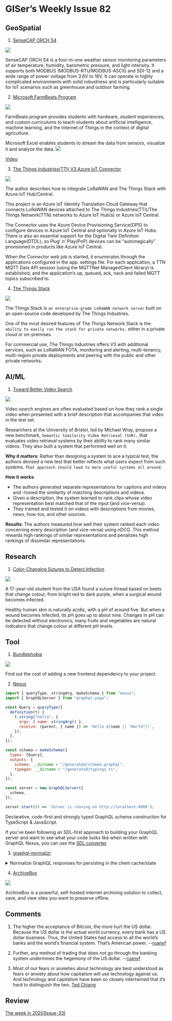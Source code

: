 # GISer’s Weekly Issue 82

## GeoSpatial

1. [SenseCAP ORCH S4](<https://www.seeedstudio.com/ORCH-S4-A1B-p-4856.html?ct=t()&mc_cid=4072996785&mc_eid=406b9cebb2>)

![](https://media-cdn.seeedstudio.com/media/catalog/product/cache/cf02bb715c85becf5c912960ecc666b8/1/0/101990662_01.png)

SenseCAP ORCH S4 is a four-in-one weather sensor monitoring parameters of air temperature, humidity, barometric pressure, and light intensity. It supports both MODBUS (MODBUS-RTU/MODBUS-ASCII) and SDI-12 and a wide range of power voltage from 3.6V to 16V. It can operate in highly complicated environments with solid robustness and is particularly suitable for IoT scenarios such as greenhouse and outdoor farming.

2. [Microsoft FarmBeats Program](https://www.microsoft.com/en-us/research/project/farmbeats-iot-agriculture/)

![](https://research-assets.cbinsights.com/2019/06/17113905/image-20-768x435.png)

FarmBeats program provides students with hardware, student experiences, and custom curriculums to teach students about artificial intelligence, machine learning, and the Internet of Things in the context of digital agriculture.

Microsoft Excel enables students to stream the data from sensors, visualize it and analyze the data.
![](https://blog.seeedstudio.com/wp-content/uploads/2021/03/Excel-1030x584.png)

[Video](https://youtu.be/mp_JO3HeKNU)

3. [The Things Industries(TTI) V3 Azure IoT Connector](https://www.hackster.io/KiwiBryn/the-things-industries-tti-v3-azure-iot-connector-f78d2c)

![](https://hackster.imgix.net/uploads/attachments/1276734/_3BlguFJplB.blob?auto=compress%2Cformat&w=900&h=675&fit=min)

The author describes how to integrate LoRaWAN and The Things Stack with Azure IoT Hub/Central.

This project is an Azure IoT Identity Translation Cloud Gateway that connects LoRaWAN devices attached to The Things Industries(TTI)/The Things Network(TTN) networks to Azure IoT Hub(s) or Azure IoT Central.

The Connector uses the Azure Device Provisioning Service(DPS) to configure devices in Azure IoT Central and optionally in Azure IoT Hubs. There is also an essential support for the Digital Twin Definition Language(DTDL), so Plug’ n’ Play(PnP) devices can be “automagically” provisioned in products like Azure IoT Central.

When the Connector web job is started, it enumerates through the applications configured in the app. settings file. For each application, a TTN MQTT Data API session (using the MQTTNet ManagedClient library) is established, and the application’s up, queued, ack, nack and failed MQTT topics subscribed to.

4. [The Things Stack](https://www.thethingsindustries.com/stack/)

![](https://ttnstaticfile.blob.core.windows.net/media/md_editor/image-1534944917474.large.png)

The Things Stack is `an enterprise-grade LoRaWAN network server` built on an open-source code developed by The Things Industries.

One of the most desired features of The Things Network Stack is the `ability to easily run the stack for private networks,` either in a private cloud or on-premises.

For commercial use, The Things Industries offers V3 with additional services, such as LoRaWAN FOTA, monitoring and alerting, multi-tenancy, multi-region private deployments and peering with the public and other private networks.

## AI/ML

1. [Toward Better Video Search](https://www.deeplearning.ai/the-batch/issue-88/)

![](https://www.deeplearning.ai/wp-content/uploads/2021/04/dcg.gif)

Video search engines are often evaluated based on how they rank a single video when presented with a brief description that accompanies that video in the test set.

Researchers at the University of Bristol, led by Michael Wray, propose a new benchmark, `Semantic Similarity Video Retrieval (SVR),` that evaluates video retrieval systems by their ability to rank many similar videos. They also built a system that performed well on it.

**Why it matters**: Rather than designing a system to ace a typical test, the authors devised a new test that better reflects what users expect from such systems. `That approach should lead to more useful systems all around.`

**How it works**:

- The authors generated separate representations for captions and videos and -honed the similarity of matching descriptions and videos.
- Given a description, the system learned to rank clips whose video representation best matched that of the input (and vice-versa).
- They trained and tested it on videos with descriptions from movies, news, how-tos, and other sources.

**Results**: The authors measured how well their system ranked each video concerning every description (and vice-versa) using nDCG. This method rewards high rankings of similar representations and penalizes high rankings of dissimilar representations.

## Research

1. [Color-Changing Sutures to Detect Infection](https://www.smithsonianmag.com/innovation/high-schooler-invented-color-changing-sutures-detect-infection-180977345/)

![](https://thumbs-prod.si-cdn.com/q3T6wYhxpuoPiaDNg5FlJvEp_v4=/fit-in/1072x0/https://public-media.si-cdn.com/filer/94/ac/94acd834-db0d-4b1d-b742-127ef0852abb/suturesph_5min.png)

A 17-year-old student from the USA found a suture thread based on beets that change colour, from bright red to dark purple, when a surgical wound becomes infected.

Healthy human skin is naturally acidic, with a pH of around five. But when a wound becomes infected, its pH goes up to about nine. Changes in pH can be detected without electronics; many fruits and vegetables are natural indicators that change colour at different pH levels.

## Tool

1. [Bundlephobia](https://bundlephobia.com/)

![](https://raisiqueira.dev/static/d323813bb2f54c38a325aba7e3a0e7bf/c6720/bundlephobia01.png)

Find out the cost of adding a new frontend dependency to your project.

2. [Nexus](https://github.com/graphql-nexus/nexus)

```js
import { queryType, stringArg, makeSchema } from "nexus";
import { GraphQLServer } from "graphql-yoga";

const Query = queryType({
  definition(t) {
    t.string("hello", {
      args: { name: stringArg() },
      resolve: (parent, { name }) => `Hello ${name || "World"}!`,
    });
  },
});

const schema = makeSchema({
  types: [Query],
  outputs: {
    schema: __dirname + "/generated/schema.graphql",
    typegen: __dirname + "/generated/typings.ts",
  },
});

const server = new GraphQLServer({
  schema,
});

server.start(() => `Server is running on http://localhost:4000`);
```

Declarative, code-first and strongly typed GraphQL schema construction for TypeScript & JavaScript.

If you’ve been following an SDL-first approach to building your GraphQL server and want to see what your code looks like when written with GraphQL Nexus, you can use the [SDL converter](https://nexus.js.org/converter).

3. [graphql-normalizr](https://github.com/monojack/graphql-normalizr)

<details>
   <summary>Normalize GraphQL responses for persisting in the client cache/state
</summary>

```js
const response = {
  data: {
    findUser: {
      __typename: "User",
      id: "5a6efb94b0e8c36f99fba013",
      email: "Lloyd.Nikolaus@yahoo.com",
      friends: {
        __typename: "FriendsConnection",
        totalCount: 3,
        edges: [
          {
            node: {
              __typename: "User",
              id: "5a6cf127c2b20834f6551481",
              email: "Madisen_Braun@hotmail.com",
            },
            cursor: "Y3Vyc29yMg==",
          },
          {
            node: {
              __typename: "User",
              id: "5a6cf127c2b20834f6551482",
              email: "Robel.Ansel@yahoo.com",
            },
            cursor: "Y3Vyc29yMw==",
          },
        ],
        pageInfo: {
          endCursor: "Y3Vyc29yMw==",
          hasNextPage: false,
        },
      },
    },
  },
};

const { normalize } = new GraphQLNormalizr({
  useConnections: true,
});

normalize(response);
// =>
// {
//   users: {
//     '5a6efb94b0e8c36f99fba013': {
//       id: '5a6efb94b0e8c36f99fba013',
//       email: 'Lloyd.Nikolaus@yahoo.com',
//       friends: ['5a6cf127c2b20834f6551481', '5a6cf127c2b20834f6551482'],
//     },
//     '5a6cf127c2b20834f6551481': {
//       id: '5a6cf127c2b20834f6551481',
//       email: 'Madisen_Braun@hotmail.com',
//     },
//     '5a6cf127c2b20834f6551482': {
//       id: '5a6cf127c2b20834f6551482',
//       email: 'Robel.Ansel@yahoo.com',
//     },
//   },
// }
```

</details>

4. [ArchiveBox](https://github.com/ArchiveBox/ArchiveBox)

![](https://camo.githubusercontent.com/8ae9df36acb4aa044d59a0e8681052dee3f71b6d2576fa067e3b50458748ff4a/68747470733a2f2f692e696d6775722e636f6d2f78487651666f6e2e706e67)

ArchiveBox is a powerful, self-hosted internet archiving solution to collect, save, and view sites you want to preserve offline.

## Comments

1.  The higher the acceptance of Bitcoin, the more hurt the US dollar. Because the US dollar is the actual world currency, every bank has a US dollar business. Thus, the United States had access to all the world’s banks and the world’s financial system. That’s American power.
    --[ruanyf](https://github.com/ruanyf/weekly/blob/master/docs/issue-155.md)

2.  Further, any method of trading that does not go through the banking system undermines the hegemony of the US dollar.
    --[ruanyf](https://github.com/ruanyf/weekly/blob/master/docs/issue-155.md)

3.  Most of our fears or anxieties about technology are best understood as fears or anxiety about how capitalism will use technology against us. And technology and capitalism have been so closely intertwined that it’s hard to distinguish the two.
    [Ted Chiang](https://kottke.org/21/04/ted-chiang-fears-of-technology-are-fears-of-capitalism)

## Review

[The week in 2020(Issue-33)](https://github.com/lkcozy/weekly/blob/master/docs/2020/issue-33.md)
